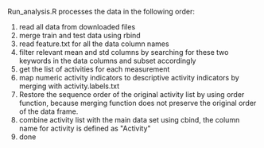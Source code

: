 Run_analysis.R processes the data in the following order:

1. read all data from downloaded files
2. merge train and test data using rbind
3. read feature.txt for all the data column names
4. filter relevant mean and std columns by searching for these two keywords in the data columns and subset accordingly
5. get the list of activities for each measurement
6. map numeric activity indicators to descriptive activity indicators by merging with activity.labels.txt
7. Restore the sequence order of the original activity list by using order function, because merging function does not preserve the original order of the data frame.
8. combine activity list with the main data set using cbind, the column name for activity is defined as "Activity"
9. done
